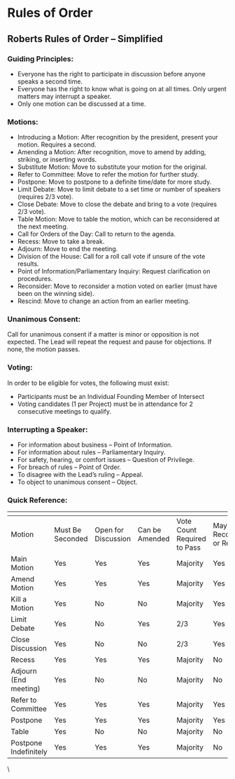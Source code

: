 # Rules of Order

## Roberts Rules of Order – Simplified

### Guiding Principles:

* Everyone has the right to participate in discussion before anyone speaks a second time.
* Everyone has the right to know what is going on at all times. Only urgent matters may interrupt a speaker.
* Only one motion can be discussed at a time.

### Motions:

* Introducing a Motion: After recognition by the president, present your motion. Requires a second.
* Amending a Motion: After recognition, move to amend by adding, striking, or inserting words.
* Substitute Motion: Move to substitute your motion for the original.
* Refer to Committee: Move to refer the motion for further study.
* Postpone: Move to postpone to a definite time/date for more study.
* Limit Debate: Move to limit debate to a set time or number of speakers (requires 2/3 vote).
* Close Debate: Move to close the debate and bring to a vote (requires 2/3 vote).
* Table Motion: Move to table the motion, which can be reconsidered at the next meeting.
* Call for Orders of the Day: Call to return to the agenda.
* Recess: Move to take a break.
* Adjourn: Move to end the meeting.
* Division of the House: Call for a roll call vote if unsure of the vote results.
* Point of Information/Parliamentary Inquiry: Request clarification on procedures.
* Reconsider: Move to reconsider a motion voted on earlier (must have been on the winning side).
* Rescind: Move to change an action from an earlier meeting.

### Unanimous Consent:

Call for unanimous consent if a matter is minor or opposition is not expected. The Lead will repeat the request and pause for objections. If none, the motion passes.

### Voting:

&#x20;In order to be eligible for votes, the following must exist:

* Participants must be an Individual Founding Member of Intersect
* Voting candidates (1 per Project) must be in attendance for 2 consecutive meetings to qualify.

### Interrupting a Speaker:

* For information about business – Point of Information.
* For information about rules – Parliamentary Inquiry.
* For safety, hearing, or comfort issues – Question of Privilege.
* For breach of rules – Point of Order.
* To disagree with the Lead’s ruling – Appeal.
* To object to unanimous consent – Object.

### Quick Reference:

<table data-header-hidden><thead><tr><th width="130"></th><th width="107"></th><th width="112"></th><th width="104"></th><th width="113"></th><th></th></tr></thead><tbody><tr><td>Motion</td><td>Must Be Seconded</td><td>Open for Discussion</td><td>Can be Amended</td><td>Vote Count Required to Pass</td><td>May Be Reconsidered or Rescinded</td></tr><tr><td>Main Motion</td><td>Yes</td><td>Yes</td><td>Yes</td><td>Majority</td><td>Yes</td></tr><tr><td>Amend Motion</td><td>Yes</td><td>Yes</td><td>Yes</td><td>Majority</td><td>Yes</td></tr><tr><td>Kill a Motion</td><td>Yes</td><td>No</td><td>No</td><td>Majority</td><td>Yes</td></tr><tr><td>Limit Debate</td><td>Yes</td><td>No</td><td>Yes</td><td>2/3</td><td>Yes</td></tr><tr><td>Close Discussion</td><td>Yes</td><td>No</td><td>No</td><td>2/3</td><td>Yes</td></tr><tr><td>Recess</td><td>Yes</td><td>Yes</td><td>Yes</td><td>Majority</td><td>No</td></tr><tr><td>Adjourn (End meeting)</td><td>Yes</td><td>No</td><td>No</td><td>Majority</td><td>No</td></tr><tr><td>Refer to Committee</td><td>Yes</td><td>Yes</td><td>Yes</td><td>Majority</td><td>Yes</td></tr><tr><td>Postpone</td><td>Yes</td><td>Yes</td><td>Yes</td><td>Majority</td><td>Yes</td></tr><tr><td>Table</td><td>Yes</td><td>No</td><td>No</td><td>Majority</td><td>No</td></tr><tr><td>Postpone Indefinitely</td><td>Yes</td><td>Yes</td><td>Yes</td><td>Majority</td><td>No</td></tr></tbody></table>

\
